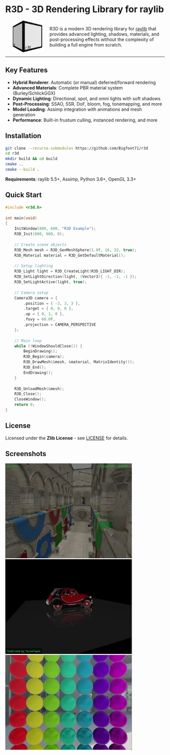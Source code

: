 # R3D - 3D Rendering Library for raylib

<img align="left" src="https://github.com/Bigfoot71/r3d/blob/master/logo.png" width="100" hspace="20">
<br>
R3D is a modern 3D rendering library for <a href="https://www.raylib.com/">raylib</a> that provides advanced lighting, shadows, materials, and post-processing effects without the complexity of building a full engine from scratch.
<br clear="left">

---

## Key Features

- **Hybrid Renderer**: Automatic (or manual) deferred/forward rendering
- **Advanced Materials**: Complete PBR material system (Burley/SchlickGGX)
- **Dynamic Lighting**: Directional, spot, and omni lights with soft shadows
- **Post-Processing**: SSAO, SSR, DoF, bloom, fog, tonemapping, and more
- **Model Loading**: Assimp integration with animations and mesh generation
- **Performance**: Built-in frustum culling, instanced rendering, and more

## Installation

```bash
git clone --recurse-submodules https://github.com/Bigfoot71/r3d
cd r3d
mkdir build && cd build
cmake ..
cmake --build .
```

**Requirements**: raylib 5.5+, Assimp, Python 3.6+, OpenGL 3.3+

## Quick Start

```c
#include <r3d.h>

int main(void)
{
    InitWindow(800, 600, "R3D Example");
    R3D_Init(800, 600, 0);

    // Create scene objects
    R3D_Mesh mesh = R3D_GenMeshSphere(1.0f, 16, 32, true);
    R3D_Material material = R3D_GetDefaultMaterial();
    
    // Setup lighting
    R3D_Light light = R3D_CreateLight(R3D_LIGHT_DIR);
    R3D_SetLightDirection(light, (Vector3){ -1, -1, -1 });
    R3D_SetLightActive(light, true);
    
    // Camera setup
    Camera3D camera = {
        .position = { -3, 3, 3 },
        .target = { 0, 0, 0 },
        .up = { 0, 1, 0 },
        .fovy = 60.0f,
        .projection = CAMERA_PERSPECTIVE
    };

    // Main loop
    while (!WindowShouldClose()) {
        BeginDrawing();
        R3D_Begin(camera);
        R3D_DrawMesh(&mesh, &material, MatrixIdentity());
        R3D_End();
        EndDrawing();
    }

    R3D_UnloadMesh(&mesh);
    R3D_Close();
    CloseWindow();
    return 0;
}
```

## License

Licensed under the **Zlib License** - see [LICENSE](LICENSE) for details.

## Screenshots

![](examples/screenshots/sponza.webp)
![](examples/screenshots/pbr.webp)
![](examples/screenshots/skybox.webp)
